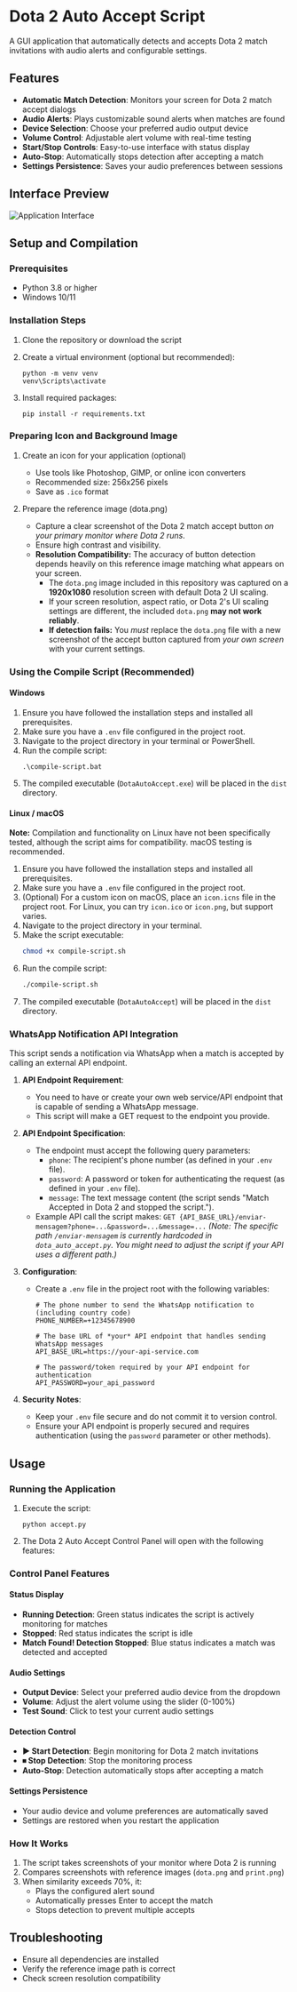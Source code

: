 # Dota 2 Auto Accept Script

A GUI application that automatically detects and accepts Dota 2 match invitations with audio alerts and configurable settings.

## Features

- **Automatic Match Detection**: Monitors your screen for Dota 2 match accept dialogs
- **Audio Alerts**: Plays customizable sound alerts when matches are found
- **Device Selection**: Choose your preferred audio output device
- **Volume Control**: Adjustable alert volume with real-time testing
- **Start/Stop Controls**: Easy-to-use interface with status display
- **Auto-Stop**: Automatically stops detection after accepting a match
- **Settings Persistence**: Saves your audio preferences between sessions

## Interface Preview

![Application Interface](print.png)

## Setup and Compilation

### Prerequisites
- Python 3.8 or higher
- Windows 10/11

### Installation Steps
1. Clone the repository or download the script
2. Create a virtual environment (optional but recommended):
   ```
   python -m venv venv
   venv\Scripts\activate
   ```

3. Install required packages:
   ```
   pip install -r requirements.txt
   ```

### Preparing Icon and Background Image
1. Create an icon for your application (optional)
   - Use tools like Photoshop, GIMP, or online icon converters
   - Recommended size: 256x256 pixels
   - Save as `.ico` format

2. Prepare the reference image (dota.png)
   - Capture a clear screenshot of the Dota 2 match accept button *on your primary monitor where Dota 2 runs*.
   - Ensure high contrast and visibility.
   - **Resolution Compatibility:** The accuracy of button detection depends heavily on this reference image matching what appears on your screen.
     - The `dota.png` image included in this repository was captured on a **1920x1080** resolution screen with default Dota 2 UI scaling.
     - If your screen resolution, aspect ratio, or Dota 2's UI scaling settings are different, the included `dota.png` **may not work reliably**.
     - **If detection fails:** You *must* replace the `dota.png` file with a new screenshot of the accept button captured from *your own screen* with your current settings.

### Using the Compile Script (Recommended)

#### Windows
1. Ensure you have followed the installation steps and installed all prerequisites.
2. Make sure you have a `.env` file configured in the project root.
3. Navigate to the project directory in your terminal or PowerShell.
4. Run the compile script:
   ```batch
   .\compile-script.bat
   ```
5. The compiled executable (`DotaAutoAccept.exe`) will be placed in the `dist` directory.

#### Linux / macOS
**Note:** Compilation and functionality on Linux have not been specifically tested, although the script aims for compatibility. macOS testing is recommended.

1. Ensure you have followed the installation steps and installed all prerequisites.
2. Make sure you have a `.env` file configured in the project root.
3. (Optional) For a custom icon on macOS, place an `icon.icns` file in the project root. For Linux, you can try `icon.ico` or `icon.png`, but support varies.
4. Navigate to the project directory in your terminal.
5. Make the script executable:
   ```bash
   chmod +x compile-script.sh
   ```
6. Run the compile script:
   ```bash
   ./compile-script.sh
   ```
7. The compiled executable (`DotaAutoAccept`) will be placed in the `dist` directory.

### WhatsApp Notification API Integration

This script sends a notification via WhatsApp when a match is accepted by calling an external API endpoint.

1. **API Endpoint Requirement**:
   - You need to have or create your own web service/API endpoint that is capable of sending a WhatsApp message.
   - This script will make a GET request to the endpoint you provide.

2. **API Endpoint Specification**:
   - The endpoint must accept the following query parameters:
     - `phone`: The recipient's phone number (as defined in your `.env` file).
     - `password`: A password or token for authenticating the request (as defined in your `.env` file).
     - `message`: The text message content (the script sends "Match Accepted in Dota 2 and stopped the script.").
   - Example API call the script makes: `GET {API_BASE_URL}/enviar-mensagem?phone=...&password=...&message=...`
     *(Note: The specific path `/enviar-mensagem` is currently hardcoded in `dota_auto_accept.py`. You might need to adjust the script if your API uses a different path.)*

3. **Configuration**:
   - Create a `.env` file in the project root with the following variables:
     ```dotenv
     # The phone number to send the WhatsApp notification to (including country code)
     PHONE_NUMBER=+12345678900

     # The base URL of *your* API endpoint that handles sending WhatsApp messages
     API_BASE_URL=https://your-api-service.com

     # The password/token required by your API endpoint for authentication
     API_PASSWORD=your_api_password
     ```

4. **Security Notes**:
   - Keep your `.env` file secure and do not commit it to version control.
   - Ensure your API endpoint is properly secured and requires authentication (using the `password` parameter or other methods).

## Usage

### Running the Application
1. Execute the script:
   ```
   python accept.py
   ```

2. The Dota 2 Auto Accept Control Panel will open with the following features:

### Control Panel Features

#### Status Display
- **Running Detection**: Green status indicates the script is actively monitoring for matches
- **Stopped**: Red status indicates the script is idle
- **Match Found! Detection Stopped**: Blue status indicates a match was detected and accepted

#### Audio Settings
- **Output Device**: Select your preferred audio device from the dropdown
- **Volume**: Adjust the alert volume using the slider (0-100%)
- **Test Sound**: Click to test your current audio settings

#### Detection Control
- **▶ Start Detection**: Begin monitoring for Dota 2 match invitations
- **⏹ Stop Detection**: Stop the monitoring process
- **Auto-Stop**: Detection automatically stops after accepting a match

#### Settings Persistence
- Your audio device and volume preferences are automatically saved
- Settings are restored when you restart the application

### How It Works
1. The script takes screenshots of your monitor where Dota 2 is running
2. Compares screenshots with reference images (`dota.png` and `print.png`)
3. When similarity exceeds 70%, it:
   - Plays the configured alert sound
   - Automatically presses Enter to accept the match
   - Stops detection to prevent multiple accepts

## Troubleshooting
- Ensure all dependencies are installed
- Verify the reference image path is correct
- Check screen resolution compatibility